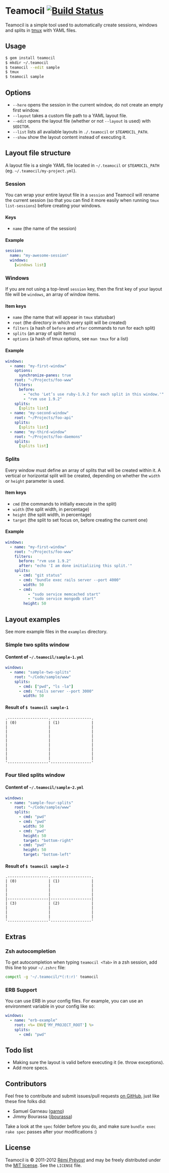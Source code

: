 # Teamocil [![Build Status](https://secure.travis-ci.org/remiprev/teamocil.png)](http://travis-ci.org/remiprev/teamocil)

Teamocil is a simple tool used to automatically create sessions, windows and splits in [tmux](http://tmux.sourceforge.net/) with YAML files.


## Usage

```bash
$ gem install teamocil
$ mkdir ~/.teamocil
$ teamocil --edit sample
$ tmux
$ teamocil sample
```

## Options

* `--here` opens the session in the current window, do not create an empty first window.
* `--layout` takes a custom file path to a YAML layout file.
* `--edit` opens the layout file (whether or not `--layout` is used) with `$EDITOR`.
* `--list` lists all available layouts in `./.teamocil` or `$TEAMOCIL_PATH`.
* `--show` show the layout content instead of executing it.

## Layout file structure

A layout file is a single YAML file located in `~/.teamocil` or `$TEAMOCIL_PATH` (eg. `~/.teamocil/my-project.yml`).

### Session

You can wrap your entire layout file in a `session` and Teamocil will rename the current session (so that you can find it more easily when running `tmux list-sessions`) before creating your windows.

#### Keys

* `name` (the name of the session)

#### Example

```yaml
session:
  name: "my-awesome-session"
  windows:
    [windows list]
```

### Windows

If you are not using a top-level `session` key, then the first key of your layout file will be `windows`, an array of window items.

#### Item keys

* `name` (the name that will appear in `tmux` statusbar)
* `root` (the directory in which every split will be created)
* `filters` (a hash of `before` and `after` commands to run for each split)
* `splits` (an array of split items)
* `options` (a hash of tmux options, see `man tmux` for a list)

#### Example

```yaml
windows:
  - name: "my-first-window"
    options:
      synchronize-panes: true
    root: "~/Projects/foo-www"
    filters:
      before:
        - "echo 'Let’s use ruby-1.9.2 for each split in this window.'"
        - "rvm use 1.9.2"
    splits:
      [splits list]
  - name: "my-second-window"
    root: "~/Projects/foo-api"
    splits:
      [splits list]
  - name: "my-third-window"
    root: "~/Projects/foo-daemons"
    splits:
      [splits list]
```

### Splits

Every window must define an array of splits that will be created within it. A vertical or horizontal split will be created, depending on whether the `width` or `height` parameter is used.

#### Item keys

* `cmd` (the commands to initially execute in the split)
* `width` (the split width, in percentage)
* `height` (the split width, in percentage)
* `target` (the split to set focus on, before creating the current one)

#### Example

```yaml
windows:
  - name: "my-first-window"
    root: "~/Projects/foo-www"
    filters:
      before: "rvm use 1.9.2"
      after: "echo 'I am done initializing this split.'"
    splits:
      - cmd: "git status"
      - cmd: "bundle exec rails server --port 4000"
        width: 50
      - cmd:
          - "sudo service memcached start"
          - "sudo service mongodb start"
        height: 50
```

## Layout examples

See more example files in the `examples` directory.

### Simple two splits window

#### Content of `~/.teamocil/sample-1.yml`

```yaml
windows:
  - name: "sample-two-splits"
    root: "~/Code/sample/www"
    splits:
      - cmd: ["pwd", "ls -la"]
      - cmd: "rails server --port 3000"
        width: 50
```
        

#### Result of `$ teamocil sample-1`

    .------------------.------------------.
    | (0)              | (1)              |
    |                  |                  |
    |                  |                  |
    |                  |                  |
    |                  |                  |
    |                  |                  |
    |                  |                  |
    |                  |                  |
    |                  |                  |
    '------------------'------------------'

### Four tiled splits window

#### Content of `~/.teamocil/sample-2.yml`

```yaml
windows:
  - name: "sample-four-splits"
    root: "~/Code/sample/www"
    splits:
      - cmd: "pwd"
      - cmd: "pwd"
        width: 50
      - cmd: "pwd"
        height: 50
        target: "bottom-right"
      - cmd: "pwd"
        height: 50
        target: "bottom-left"
```

#### Result of `$ teamocil sample-2`

    .------------------.------------------.
    | (0)              | (1)              |
    |                  |                  |
    |                  |                  |
    |                  |                  |
    |------------------|------------------|
    | (3)              | (2)              |
    |                  |                  |
    |                  |                  |
    |                  |                  |
    '------------------'------------------'

## Extras

### Zsh autocompletion

To get autocompletion when typing `teamocil <Tab>` in a zsh session, add this line to your `~/.zshrc` file:

```zsh
compctl -g '~/.teamocil/*(:t:r)' teamocil
```

### ERB Support

You can use ERB in your config files.  For example, you can use an environment variable in your config like so:

```yaml
windows:
  - name: "erb-example"
    root: <%= ENV['MY_PROJECT_ROOT'] %>
    splits:
      - cmd: "pwd"
```

## Todo list

* Making sure the layout is valid before executing it (ie. throw exceptions).
* Add more specs.

## Contributors

Feel free to contribute and submit issues/pull requests [on GitHub](https://github.com/remiprev/teamocil/issues), just like these fine folks did:

* Samuel Garneau ([garno](https://github.com/garno))
* Jimmy Bourassa ([jbourassa](https://github.com/jbourassa))

Take a look at the `spec` folder before you do, and make sure `bundle exec rake spec` passes after your modifications :)

## License

Teamocil is © 2011-2012 [Rémi Prévost](http://exomel.com) and may be freely distributed under the [MIT license](https://github.com/remiprev/teamocil/blob/master/LICENSE). See the `LICENSE` file.
